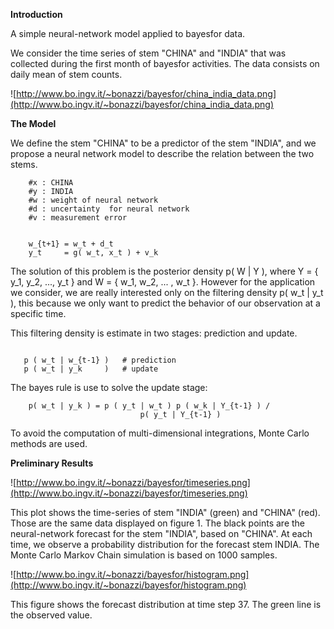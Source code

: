 **Introduction**

A simple neural-network model applied to
bayesfor  data.


We consider the time series of stem "CHINA" and "INDIA" that was
collected during the first month of bayesfor activities.
The data consists on daily mean of stem counts.

![http://www.bo.ingv.it/~bonazzi/bayesfor/china_india_data.png](http://www.bo.ingv.it/~bonazzi/bayesfor/china_india_data.png)

**The Model**

We define the stem "CHINA" to be a predictor of the stem "INDIA", and we propose a neural network model to describe the relation between the two stems.

```
    #x : CHINA
    #y : INDIA
    #w : weight of neural network
    #d : uncertainty  for neural network
    #v : measurement error


    w_{t+1} = w_t + d_t
    y_t     = g( w_t, x_t ) + v_k

```


The solution of this problem is the  posterior density p( W | Y ), where
Y = { y\_1, y\_2, ..., y\_t } and W = { w\_1, w\_2, ... , w\_t }.
However for the application we consider, we are really interested only
on the filtering density p( w\_t | y\_t ), this because we only want
to predict the behavior of our observation at a specific time.

This filtering density is estimate in two stages: prediction and update.
```

   p ( w_t | w_{t-1} )   # prediction
   p ( w_t | y_k     )   # update
```


The bayes rule is use to solve the update stage:
```
    p( w_t | y_k ) = p ( y_t | w_t ) p ( w_k | Y_{t-1} ) /
                             p( y_t | Y_{t-1} )
```


To avoid the computation of multi-dimensional integrations, Monte Carlo
methods are used.

**Preliminary Results**

![http://www.bo.ingv.it/~bonazzi/bayesfor/timeseries.png](http://www.bo.ingv.it/~bonazzi/bayesfor/timeseries.png)

This plot shows the time-series of stem "INDIA" (green) and "CHINA" (red).
Those are the same data displayed on figure 1.
The black points are the neural-network forecast for the stem "INDIA", based
on "CHINA". At each time, we observe a probability distribution
for the forecast stem INDIA. The Monte Carlo Markov Chain simulation is based
on 1000 samples.

![http://www.bo.ingv.it/~bonazzi/bayesfor/histogram.png](http://www.bo.ingv.it/~bonazzi/bayesfor/histogram.png)


This figure shows the forecast distribution at time step 37.
The green line is the observed value.



